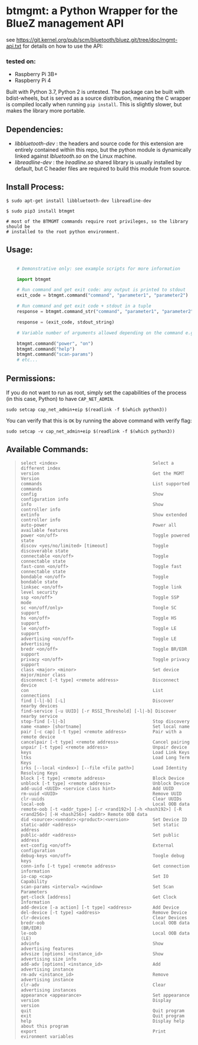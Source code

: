 # btmgmt: a Python Wrapper for the BlueZ management API
see https://git.kernel.org/pub/scm/bluetooth/bluez.git/tree/doc/mgmt-api.txt for details on how to use the API:

### tested on:
- Raspberry Pi 3B+
- Raspberry Pi 4

Built with Python 3.7, Python 2 is untested. The package can be built with bdist-wheels, but is served as a source distribution, meaning the C wrapper is compiled locally when running `pip install`. This is slightly slower, but makes the library more portable.

## Dependencies:

* *libbluetooth-dev* : the headers and source code for this extension are entirely contained
                       within this repo, but the python module is dynamically linked against
                       *lbluetooth.so* on the Linux machine.
* *libreadline-dev* : the *lreadline.so* shared library is usually installed by default, but
                      C header files are required to build this module from source.

## Install Process:

    $ sudo apt-get install libbluetooth-dev libreadline-dev

    $ sudo pip3 install btmgmt

    # most of the BTMGMT commands require root privileges, so the library should be
    # installed to the root python environment.

## Usage:

```python

    # Demonstrative only: see example scripts for more information

    import btmgmt

    # Run command and get exit code: any output is printed to stdout
    exit_code = btmgmt.command("command", "parameter1", "parameter2")

    # Run command and get exit code + stdout in a tuple
    response = btmgmt.command_str("command", "parameter1", "parameter2")

    response = (exit_code, stdout_string)

    # Variable number of arguments allowed depending on the command e.g:

    btmgmt.command("power", "on")
    btmgmt.command("help")
    btmgmt.command("scan-params")
    # etc...


```

## Permissions:

If you do not want to run as root, simply set the capabilities of the process (in this case, Python) to have `CAP_NET_ADMIN`.

    sudo setcap cap_net_admin+eip $(readlink -f $(which python3))

You can verify that this is `OK` by running the above command with verify flag:

    sudo setcap -v cap_net_admin+eip $(readlink -f $(which python3))

## Available Commands:

> `select <index>                                    Select a different index`<br>
> `version                                           Get the MGMT Version`<br>
> `commands                                          List supported commands`<br>
> `config                                            Show configuration info`<br>
> `info                                              Show controller info`<br>
> `extinfo                                           Show extended controller info`<br>
> `auto-power                                        Power all available features`<br>
> `power <on/off>                                    Toggle powered state`<br>
> `discov <yes/no/limited> [timeout]                 Toggle discoverable state`<br>
> `connectable <on/off>                              Toggle connectable state`<br>
> `fast-conn <on/off>                                Toggle fast connectable state`<br>
> `bondable <on/off>                                 Toggle bondable state`<br>
> `linksec <on/off>                                  Toggle link level security`<br>
> `ssp <on/off>                                      Toggle SSP mode`<br>
> `sc <on/off/only>                                  Toogle SC support`<br>
> `hs <on/off>                                       Toggle HS support`<br>
> `le <on/off>                                       Toggle LE support`<br>
> `advertising <on/off>                              Toggle LE advertising`<br>
> `bredr <on/off>                                    Toggle BR/EDR support`<br>
> `privacy <on/off>                                  Toggle privacy support`<br>
> `class <major> <minor>                             Set device major/minor class`<br>
> `disconnect [-t type] <remote address>             Disconnect device`<br>
> `con                                               List connections`<br>
> `find [-l|-b] [-L]                                 Discover nearby devices`<br>
> `find-service [-u UUID] [-r RSSI_Threshold] [-l|-b] Discover nearby service`<br>
> `stop-find [-l|-b]                                 Stop discovery`<br>
> `name <name> [shortname]                           Set local name`<br>
> `pair [-c cap] [-t type] <remote address>          Pair with a remote device`<br>
> `cancelpair [-t type] <remote address>             Cancel pairing`<br>
> `unpair [-t type] <remote address>                 Unpair device`<br>
> `keys                                              Load Link Keys`<br>
> `ltks                                              Load Long Term Keys`<br>
> `irks [--local <index>] [--file <file path>]       Load Identity Resolving Keys`<br>
> `block [-t type] <remote address>                  Block Device`<br>
> `unblock [-t type] <remote address>                Unblock Device`<br>
> `add-uuid <UUID> <service class hint>              Add UUID`<br>
> `rm-uuid <UUID>                                    Remove UUID`<br>
> `clr-uuids                                         Clear UUIDs`<br>
> `local-oob                                         Local OOB data`<br>
> `remote-oob [-t <addr_type>] [-r <rand192>] [-h <hash192>] [-R <rand256>] [-H <hash256>] <addr> Remote OOB data`<br>
> `did <source>:<vendor>:<product>:<version>         Set Device ID`<br>
> `static-addr <address>                             Set static address`<br>
> `public-addr <address>                             Set public address`<br>
> `ext-config <on/off>                               External configuration`<br>
> `debug-keys <on/off>                               Toogle debug keys`<br>
> `conn-info [-t type] <remote address>              Get connection information`<br>
> `io-cap <cap>                                      Set IO Capability`<br>
> `scan-params <interval> <window>                   Set Scan Parameters`<br>
> `get-clock [address]                               Get Clock Information`<br>
> `add-device [-a action] [-t type] <address>        Add Device`<br>
> `del-device [-t type] <address>                    Remove Device`<br>
> `clr-devices                                       Clear Devices`<br>
> `bredr-oob                                         Local OOB data (BR/EDR)`<br>
> `le-oob                                            Local OOB data (LE)`<br>
> `advinfo                                           Show advertising features`<br>
> `advsize [options] <instance_id>                   Show advertising size info`<br>
> `add-adv [options] <instance_id>                   Add advertising instance`<br>
> `rm-adv <instance_id>                              Remove advertising instance`<br>
> `clr-adv                                           Clear advertising instances`<br>
> `appearance <appearance>                           Set appearance`<br>
> `version                                           Display version`<br>
> `quit                                              Quit program`<br>
> `exit                                              Quit program`<br>
> `help                                              Display help about this program`<br>
> `export                                            Print evironment variables`<br>
